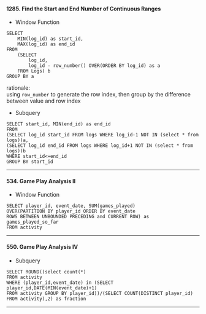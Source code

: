 
#### 1285. Find the Start and End Number of Continuous Ranges

* Window Function

```mysql
SELECT
    MIN(log_id) as start_id,
    MAX(log_id) as end_id
FROM
    (SELECT
        log_id, 
        log_id - row_number() OVER(ORDER BY log_id) as a
    FROM Logs) b
GROUP BY a
```
rationale:  
using `row_number` to generate the row index, then group by the difference between value and row index



* Subquery

```mysql
SELECT start_id, MIN(end_id) as end_id
FROM 
(SELECT log_id start_id FROM logs WHERE log_id-1 NOT IN (select * from logs))a,
(SELECT log_id end_id FROM logs WHERE log_id+1 NOT IN (select * from logs))b
WHERE start_id<=end_id
GROUP BY start_id
```

***

#### 534. Game Play Analysis II

* Window Function

```mysql
SELECT player_id, event_date, SUM(games_played) 
OVER(PARTITION BY player_id ORDER BY event_date 
ROWS BETWEEN UNBOUNDED PRECEDING and CURRENT ROW) as games_played_so_far 
FROM activity
```

***


####  550. Game Play Analysis IV

* Subquery

```mysql
SELECT ROUND((select count(*)
FROM activity
WHERE (player_id,event_date) in (SELECT player_id,DATE(MIN(event_date)+1) 
FROM activity GROUP BY player_id))/(SELECT COUNT(DISTINCT player_id) FROM activity),2) as fraction  
```
***

